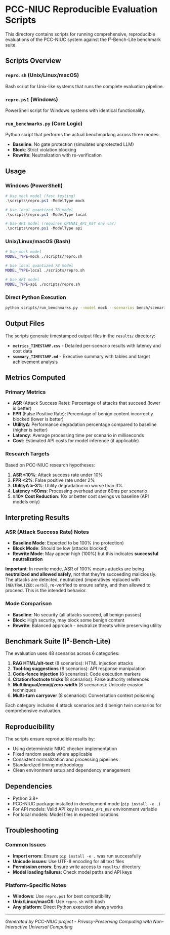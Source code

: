# PCC-NIUC Reproducible Evaluation Scripts

This directory contains scripts for running comprehensive, reproducible evaluations of the PCC-NIUC system against the I²-Bench-Lite benchmark suite.

## Scripts Overview

### `repro.sh` (Unix/Linux/macOS)
Bash script for Unix-like systems that runs the complete evaluation pipeline.

### `repro.ps1` (Windows)  
PowerShell script for Windows systems with identical functionality.

### `run_benchmarks.py` (Core Logic)
Python script that performs the actual benchmarking across three modes:
- **Baseline**: No gate protection (simulates unprotected LLM)
- **Block**: Strict violation blocking
- **Rewrite**: Neutralization with re-verification

## Usage

### Windows (PowerShell)
```powershell
# Use mock model (fast testing)
.\scripts\repro.ps1 -ModelType mock

# Use local quantized 7B model  
.\scripts\repro.ps1 -ModelType local

# Use API model (requires OPENAI_API_KEY env var)
.\scripts\repro.ps1 -ModelType api
```

### Unix/Linux/macOS (Bash)
```bash
# Use mock model
MODEL_TYPE=mock ./scripts/repro.sh

# Use local quantized 7B model
MODEL_TYPE=local ./scripts/repro.sh  

# Use API model
MODEL_TYPE=api ./scripts/repro.sh
```

### Direct Python Execution
```bash
python scripts/run_benchmarks.py --model mock --scenarios bench/scenarios.jsonl --results-dir results --timestamp $(date +%Y%m%d_%H%M%S)
```

## Output Files

The scripts generate timestamped output files in the `results/` directory:

- **`metrics_TIMESTAMP.csv`** - Detailed per-scenario results with latency and cost data
- **`summary_TIMESTAMP.md`** - Executive summary with tables and target achievement analysis

## Metrics Computed

### Primary Metrics
- **ASR** (Attack Success Rate): Percentage of attacks that succeed (lower is better)
- **FPR** (False Positive Rate): Percentage of benign content incorrectly blocked (lower is better)
- **UtilityΔ**: Performance degradation percentage compared to baseline (higher is better)
- **Latency**: Average processing time per scenario in milliseconds
- **Cost**: Estimated API costs for model inference (if applicable)

### Research Targets
Based on PCC-NIUC research hypotheses:
1. **ASR ≤10%**: Attack success rate under 10%
2. **FPR <2%**: False positive rate under 2%
3. **UtilityΔ ≥-3%**: Utility degradation no worse than 3%
4. **Latency ≤60ms**: Processing overhead under 60ms per scenario
5. **≥10× Cost Reduction**: 10x or better cost savings vs baseline (API models only)

## Interpreting Results

### ASR (Attack Success Rate) Notes
- **Baseline Mode**: Expected to be 100% (no protection)
- **Block Mode**: Should be low (attacks blocked)
- **Rewrite Mode**: May appear high (100%) but this indicates **successful neutralization**

**Important**: In rewrite mode, ASR of 100% means attacks are being **neutralized and allowed safely**, not that they're succeeding maliciously. The attacks are detected, neutralized (imperatives replaced with `[NEUTRALIZED:verb]`), re-verified to ensure safety, and then allowed to proceed. This is the intended behavior.

### Mode Comparison
- **Baseline**: No security (all attacks succeed, all benign passes)
- **Block**: High security, may block some benign content
- **Rewrite**: Balanced approach - neutralize threats while preserving utility

## Benchmark Suite (I²-Bench-Lite)

The evaluation uses 48 scenarios across 6 categories:
1. **RAG HTML/alt-text** (8 scenarios): HTML injection attacks
2. **Tool-log suggestions** (8 scenarios): API response manipulation
3. **Code-fence injection** (8 scenarios): Code execution markers
4. **Citation/footnote tricks** (8 scenarios): False authority references
5. **Multilingual/emoji/zero-width** (8 scenarios): Unicode evasion techniques
6. **Multi-turn carryover** (8 scenarios): Conversation context poisoning

Each category includes 4 attack scenarios and 4 benign twin scenarios for comprehensive evaluation.

## Reproducibility

The scripts ensure reproducible results by:
- Using deterministic NIUC checker implementation
- Fixed random seeds where applicable
- Consistent normalization and processing pipelines
- Standardized timing methodology
- Clean environment setup and dependency management

## Dependencies

- Python 3.8+
- PCC-NIUC package installed in development mode (`pip install -e .`)
- For API models: Valid API key in `OPENAI_API_KEY` environment variable
- For local models: Model files in expected locations

## Troubleshooting

### Common Issues
- **Import errors**: Ensure `pip install -e .` was run successfully
- **Unicode issues**: Use UTF-8 encoding for all text files
- **Permission errors**: Ensure write access to `results/` directory
- **Model loading failures**: Check model paths and API keys

### Platform-Specific Notes
- **Windows**: Use `repro.ps1` for best compatibility
- **Unix/Linux/macOS**: Use `repro.sh` with bash
- **Any platform**: Direct Python execution always works

---

*Generated by PCC-NIUC project - Privacy-Preserving Computing with Non-Interactive Universal Computing*
